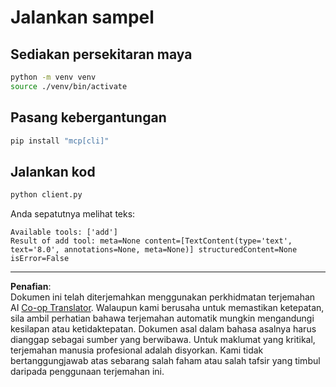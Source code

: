 <!--
CO_OP_TRANSLATOR_METADATA:
{
  "original_hash": "c3c28b090a54f59374677200e23a809e",
  "translation_date": "2025-10-06T16:05:43+00:00",
  "source_file": "03-GettingStarted/10-advanced/code/python/README.md",
  "language_code": "ms"
}
-->
# Jalankan sampel

## Sediakan persekitaran maya

```sh
python -m venv venv
source ./venv/bin/activate
```

## Pasang kebergantungan

```sh
pip install "mcp[cli]"
```

## Jalankan kod

```sh
python client.py
```

Anda sepatutnya melihat teks:

```text
Available tools: ['add']
Result of add tool: meta=None content=[TextContent(type='text', text='8.0', annotations=None, meta=None)] structuredContent=None isError=False
```

---

**Penafian**:  
Dokumen ini telah diterjemahkan menggunakan perkhidmatan terjemahan AI [Co-op Translator](https://github.com/Azure/co-op-translator). Walaupun kami berusaha untuk memastikan ketepatan, sila ambil perhatian bahawa terjemahan automatik mungkin mengandungi kesilapan atau ketidaktepatan. Dokumen asal dalam bahasa asalnya harus dianggap sebagai sumber yang berwibawa. Untuk maklumat yang kritikal, terjemahan manusia profesional adalah disyorkan. Kami tidak bertanggungjawab atas sebarang salah faham atau salah tafsir yang timbul daripada penggunaan terjemahan ini.